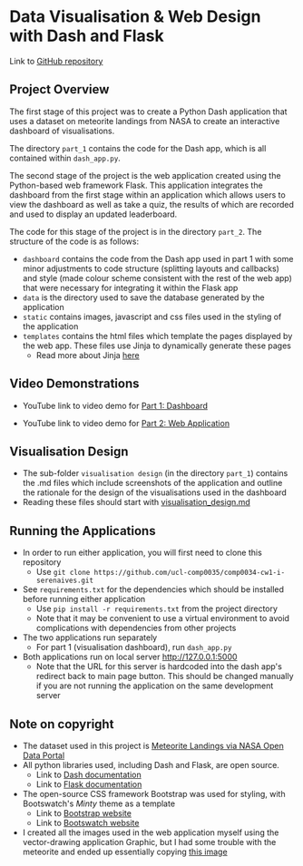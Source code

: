 # Data Visualisation & Web Design with Dash and Flask

Link to [GitHub repository](https://github.com/ucl-comp0035/comp0034-cw1-i-serenaives)

## Project Overview
The first stage of this project was to create a Python Dash application that uses a dataset on meteorite
landings from NASA to create an interactive dashboard of visualisations.

The directory `part_1` contains the code for the Dash app, which is all contained within
`dash_app.py`.

The second stage of the project is the web application created using the Python-based web framework Flask.
This application integrates the dashboard from the first stage within an application which allows users to 
view the dashboard as well as take a quiz, the results of which are recorded and used to display an updated
leaderboard.

The code for this stage of the project is in the directory `part_2`. The structure of
the code is as follows:
- `dashboard` contains the code from the Dash app used in part 1 with some minor adjustments to code structure
(splitting layouts and callbacks) and style (made colour scheme consistent with the rest of the web app) that were
necessary for integrating it within the Flask app
- `data` is the directory used to save the database generated by the application
- `static` contains images, javascript and css files used in the styling of the application
- `templates` contains the html files which template the pages displayed by the web app. These files use 
Jinja to dynamically generate these pages
  - Read more about Jinja [here](https://jinja.palletsprojects.com/en/3.1.x/)

## Video Demonstrations
- YouTube link to video demo for [Part 1: Dashboard](https://www.youtube.com/watch?v=z-lsMgPTBN8)

- YouTube link to video demo for [Part 2: Web Application](https://youtu.be/dkCUtbyEaxE)

## Visualisation Design
- The sub-folder `visualisation design` (in the directory `part_1`) contains the .md files which include
screenshots of the application and outline the rationale for the design of the visualisations 
used in the dashboard
- Reading these files should start with
[visualisation_design.md](/part_1/visualisation%20design/visualisation_design.md)

## Running the Applications
- In order to run either application, you will first need to clone this repository
  - Use `git clone https://github.com/ucl-comp0035/comp0034-cw1-i-serenaives.git`
- See `requirements.txt` for the dependencies which should be installed before running either application
  - Use `pip install -r requirements.txt` from the project directory
  - Note that it may be convenient to use a virtual environment to avoid complications with dependencies
  from other projects
- The two applications run separately
  - For part 1 (visualisation dashboard), run `dash_app.py`
- Both applications run on local server http://127.0.0.1:5000
  - Note that the URL for this server is hardcoded into the dash app's redirect back to main page button.
  This should be changed manually if you are not running the application on the same development server

## Note on copyright
- The dataset used in this project is [Meteorite Landings via NASA Open Data Portal](https://data.nasa.gov/Space-Science/Meteorite-Landings/gh4g-9sfh)
- All python libraries used, including Dash and Flask, are open source.
  - Link to [Dash documentation](https://dash.plotly.com)
  - Link to [Flask documentation](https://flask.palletsprojects.com/en/2.1.x/)
- The open-source CSS framework Bootstrap was used for styling, with Bootswatch's
*Minty* theme as a template
  - Link to [Bootstrap website](https://getbootstrap.com)
  - Link to [Bootswatch website](https://bootswatch.com)
- I created all the images used in the web application myself using the vector-drawing
application Graphic, but I had some trouble with the meteorite and ended up essentially copying [this image](https://media.istockphoto.com/vectors/cute-meteorite-kawaii-comic-character-icon-vector-id1199462490?k=20&m=1199462490&s=170667a&w=0&h=w6YaFZVoXv44F3jULPZ-v1XZX0OyxJ_CI0tw6XZWLCo=)
